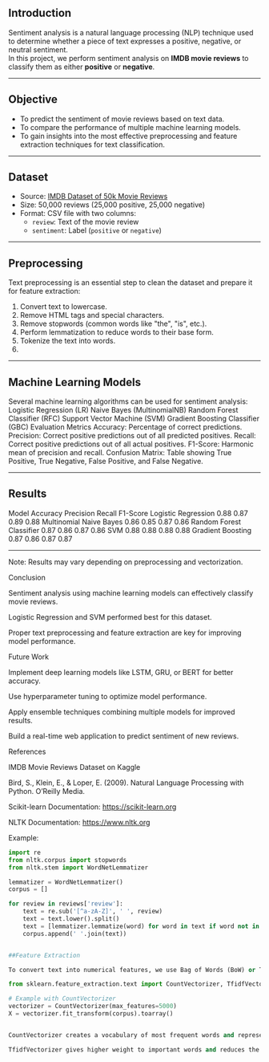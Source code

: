 ## Introduction
Sentiment analysis is a natural language processing (NLP) technique used to determine whether a piece of text expresses a positive, negative, or neutral sentiment.  
In this project, we perform sentiment analysis on **IMDB movie reviews** to classify them as either **positive** or **negative**.

---

## Objective
- To predict the sentiment of movie reviews based on text data.
- To compare the performance of multiple machine learning models.
- To gain insights into the most effective preprocessing and feature extraction techniques for text classification.

---

## Dataset
- Source: [IMDB Dataset of 50k Movie Reviews](https://www.kaggle.com/datasets/lakshmi25npathi/imdb-dataset-of-50k-movie-reviews)
- Size: 50,000 reviews (25,000 positive, 25,000 negative)
- Format: CSV file with two columns:
  - `review`: Text of the movie review
  - `sentiment`: Label (`positive` or `negative`)

---

## Preprocessing
Text preprocessing is an essential step to clean the dataset and prepare it for feature extraction:
1. Convert text to lowercase.
2. Remove HTML tags and special characters.
3. Remove stopwords (common words like "the", "is", etc.).
4. Perform lemmatization to reduce words to their base form.
5. Tokenize the text into words.
6.

 ---
## Machine Learning Models

Several machine learning algorithms can be used for sentiment analysis:
Logistic Regression (LR)
Naive Bayes (MultinomialNB)
Random Forest Classifier (RFC)
Support Vector Machine (SVM)
Gradient Boosting Classifier (GBC)
Evaluation Metrics
Accuracy: Percentage of correct predictions.
Precision: Correct positive predictions out of all predicted positives.
Recall: Correct positive predictions out of all actual positives.
F1-Score: Harmonic mean of precision and recall.
Confusion Matrix: Table showing True Positive, True Negative, False Positive, and False Negative.


 ---

 
## Results
Model	Accuracy	Precision	Recall	F1-Score
Logistic Regression	0.88	0.87	0.89	0.88
Multinomial Naive Bayes	0.86	0.85	0.87	0.86
Random Forest Classifier	0.87	0.86	0.87	0.86
SVM	0.88	0.88	0.88	0.88
Gradient Boosting	0.87	0.86	0.87	0.87

----

Note: Results may vary depending on preprocessing and vectorization.

Conclusion

Sentiment analysis using machine learning models can effectively classify movie reviews.

Logistic Regression and SVM performed best for this dataset.

Proper text preprocessing and feature extraction are key for improving model performance.

Future Work

Implement deep learning models like LSTM, GRU, or BERT for better accuracy.

Use hyperparameter tuning to optimize model performance.

Apply ensemble techniques combining multiple models for improved results.

Build a real-time web application to predict sentiment of new reviews.

References

IMDB Movie Reviews Dataset on Kaggle

Bird, S., Klein, E., & Loper, E. (2009). Natural Language Processing with Python. O’Reilly Media.

Scikit-learn Documentation: https://scikit-learn.org

NLTK Documentation: https://www.nltk.org

Example:

```python
import re
from nltk.corpus import stopwords
from nltk.stem import WordNetLemmatizer

lemmatizer = WordNetLemmatizer()
corpus = []

for review in reviews['review']:
    text = re.sub('[^a-zA-Z]', ' ', review)
    text = text.lower().split()
    text = [lemmatizer.lemmatize(word) for word in text if word not in set(stopwords.words('english'))]
    corpus.append(' '.join(text))


##Feature Extraction

To convert text into numerical features, we use Bag of Words (BoW) or TF-IDF Vectorization:

from sklearn.feature_extraction.text import CountVectorizer, TfidfVectorizer

# Example with CountVectorizer
vectorizer = CountVectorizer(max_features=5000)
X = vectorizer.fit_transform(corpus).toarray()


CountVectorizer creates a vocabulary of most frequent words and represents each review as a vector.

TfidfVectorizer gives higher weight to important words and reduces the impact of common words.
